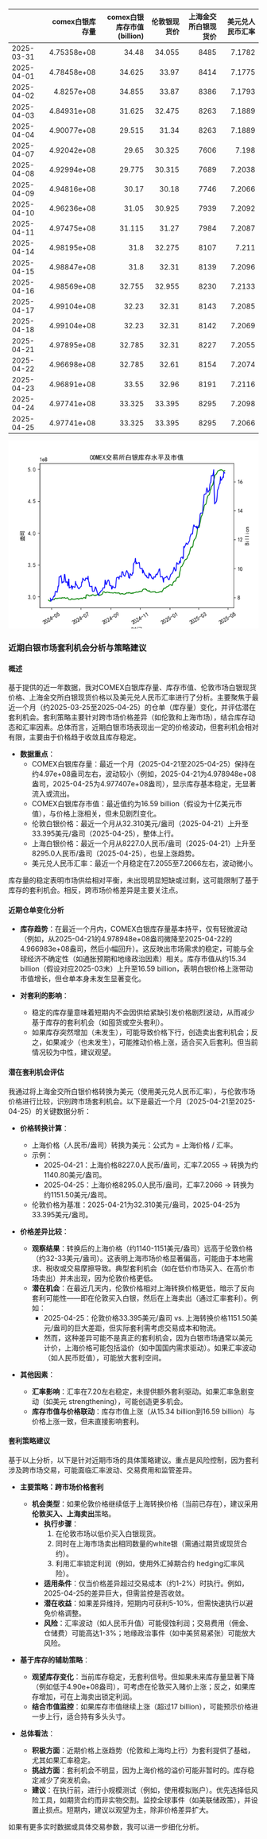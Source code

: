 |            |   comex白银库存量 |   comex白银库存市值(billion) |   伦敦银现货价 |   上海金交所白银现货价 |   美元兑人民币汇率 |
|:-----------|------------------:|-----------------------------:|---------------:|-----------------------:|-------------------:|
| 2025-03-31 |       4.75358e+08 |                       34.48  |         34.055 |                   8485 |             7.1782 |
| 2025-04-01 |       4.78458e+08 |                       34.625 |         33.97  |                   8414 |             7.1775 |
| 2025-04-02 |       4.8257e+08  |                       34.855 |         33.87  |                   8386 |             7.1793 |
| 2025-04-03 |       4.84931e+08 |                       31.625 |         32.475 |                   8263 |             7.1889 |
| 2025-04-04 |       4.90077e+08 |                       29.515 |         31.34  |                   8263 |             7.1889 |
| 2025-04-07 |       4.92042e+08 |                       29.65  |         30.325 |                   7606 |             7.198  |
| 2025-04-08 |       4.92994e+08 |                       29.775 |         30.315 |                   7689 |             7.2038 |
| 2025-04-09 |       4.94816e+08 |                       30.17  |         30.18  |                   7746 |             7.2066 |
| 2025-04-10 |       4.96236e+08 |                       31.05  |         30.925 |                   7939 |             7.2092 |
| 2025-04-11 |       4.97475e+08 |                       31.115 |         31.27  |                   7984 |             7.2087 |
| 2025-04-14 |       4.98195e+08 |                       31.8   |         32.275 |                   8107 |             7.211  |
| 2025-04-15 |       4.98847e+08 |                       31.8   |         32.31  |                   8139 |             7.2096 |
| 2025-04-16 |       4.98569e+08 |                       32.755 |         32.955 |                   8230 |             7.2133 |
| 2025-04-17 |       4.99104e+08 |                       32.23  |         32.31  |                   8143 |             7.2085 |
| 2025-04-18 |       4.99104e+08 |                       32.23  |         32.31  |                   8142 |             7.2069 |
| 2025-04-21 |       4.97895e+08 |                       32.785 |         32.31  |                   8227 |             7.2055 |
| 2025-04-22 |       4.96698e+08 |                       32.785 |         32.61  |                   8154 |             7.2074 |
| 2025-04-23 |       4.96891e+08 |                       33.55  |         32.96  |                   8191 |             7.2116 |
| 2025-04-24 |       4.97741e+08 |                       33.325 |         33.395 |                   8295 |             7.2098 |
| 2025-04-25 |       4.97741e+08 |                       33.325 |         33.395 |                   8295 |             7.2066 |

![图](silver.png)

### 近期白银市场套利机会分析与策略建议

#### 概述
基于提供的近一年数据，我对COMEX白银库存量、库存市值、伦敦市场白银现货价格、上海金交所白银现货价格以及美元兑人民币汇率进行了分析。主要聚焦于最近一个月（约2025-03-25至2025-04-25）的仓单（库存量）变化，并评估潜在套利机会。套利策略主要针对跨市场价格差异（如伦敦和上海市场），结合库存动态和汇率因素。总体而言，近期白银市场表现出一定的价格波动，但套利机会相对有限，主要由于价格趋于收敛且库存稳定。

- **数据重点**：
  - COMEX白银库存量：最近一个月（2025-04-21至2025-04-25）保持在约4.97e+08盎司左右，波动较小（例如，2025-04-21为4.978948e+08盎司，2025-04-25为4.977407e+08盎司），显示库存基本稳定，无显著流入或流出。
  - COMEX白银库存市值：最近值约为16.59 billion（假设为十亿美元市值），与价格上涨相关，但未见剧烈变化。
  - 伦敦白银价格：最近一个月从32.310美元/盎司（2025-04-21）上升至33.395美元/盎司（2025-04-25），整体上行。
  - 上海白银价格：最近一个月从8227.0人民币/盎司（2025-04-21）上升至8295.0人民币/盎司（2025-04-25），也呈上涨趋势。
  - 美元兑人民币汇率：最近一个月稳定在7.2055至7.2066左右，波动微小。

库存量的稳定表明市场供给相对平衡，未出现明显短缺或过剩，这可能限制了基于库存的套利机会。相反，跨市场价格差异是主要关注点。

#### 近期仓单变化分析
- **库存趋势**：在最近一个月内，COMEX白银库存量基本持平，仅有轻微波动（例如，从2025-04-21的4.978948e+08盎司微降至2025-04-22的4.966983e+08盎司，然后小幅回升）。这反映出市场需求的稳定，可能与全球经济不确定性（如通胀预期和地缘政治因素）相关。库存市值从约15.34 billion（假设对应2025-03末）上升至16.59 billion，表明白银价格上涨带动市值增长，但仓单本身未发生显著变化。
  
- **对套利的影响**：
  - 稳定的库存量意味着短期内不会因供给紧缺引发价格剧烈波动，从而减少基于库存的套利机会（如囤货或空头套利）。
  - 如果库存突然增加（未发生），可能导致价格下行，创造卖出套利机会；反之，如果减少（也未发生），可能推动价格上涨，适合买入后套利。但当前情况较为中性，建议观望。

#### 潜在套利机会评估
我通过将上海金交所白银价格转换为美元（使用美元兑人民币汇率），与伦敦市场价格进行比较，识别跨市场套利机会。以下是最近一个月（2025-04-21至2025-04-25）的关键数据分析：

- **价格转换计算**：
  - 上海价格（人民币/盎司）转换为美元：公式为 = 上海价格 / 汇率。
  - 示例：
    - 2025-04-21：上海价格8227.0人民币/盎司，汇率7.2055 → 转换为约1140.80美元/盎司。
    - 2025-04-25：上海价格8295.0人民币/盎司，汇率7.2066 → 转换为约1151.50美元/盎司。
  - 伦敦价格为基准：2025-04-21为32.310美元/盎司，2025-04-25为33.395美元/盎司。

- **价格差异比较**：
  - **观察结果**：转换后的上海价格（约1140-1151美元/盎司）远高于伦敦价格（约32-33美元/盎司）。这表明上海市场价格显著偏高，可能由于本地需求、税收或交易摩擦导致。典型套利机会（如在低价市场买入、在高价市场卖出）并未出现，因为伦敦价格更低。
  - **潜在机会**：在最近几天内，伦敦价格相对上海转换价格更低，暗示了反向套利可能性——即在伦敦买入白银，然后在上海卖出（通过汇率套利）。例如：
    - 2025-04-25：伦敦价格33.395美元/盎司 vs. 上海转换价格1151.50美元/盎司的巨大差距，但实际套利需考虑交易成本和物流。
    - 然而，这种差异可能不是真正的套利机会，因为白银市场通常以美元计价，上海价格可能包括溢价（如中国国内需求驱动）。如果汇率波动（如人民币贬值），可能放大套利空间。

- **其他因素**：
  - **汇率影响**：汇率在7.20左右稳定，未提供额外套利驱动。如果汇率急剧变动（如美元 strengthening），可能创造更多机会。
  - **库存市值与价格联动**：库存市值上涨（从15.34 billion到16.59 billion）与价格上涨一致，但未直接影响套利。

#### 套利策略建议
基于以上分析，以下是针对近期市场的具体策略建议。重点是风险控制，因为套利涉及跨市场交易，可能面临汇率波动、交易费用和监管差异。

- **主要策略：跨市场价格套利**
  - **机会类型**：如果伦敦价格继续低于上海转换价格（当前已存在），建议采用**伦敦买入、上海卖出**策略。
    - **执行步骤**：
      1. 在伦敦市场以低价买入白银现货。
      2. 同时在上海市场卖出相同数量的white银（需通过期货或现货合约）。
      3. 利用汇率锁定利润（例如，使用外汇掉期合约 hedging汇率风险）。
    - **适用条件**：仅当价格差异超过交易成本（约1-2%）时执行。例如，2025-04-25的差异巨大，但需监控是否收敛。
    - **潜在收益**：如果差异维持，短期内可获利5-10%，但需快速执行以避免价格调整。
    - **风险**：汇率波动（如人民币升值）可能侵蚀利润；交易费用（佣金、仓储费）可能高达1-3%；地缘政治事件（如中美贸易紧张）可能放大风险。

- **基于库存的辅助策略**：
  - **观望库存变化**：当前库存稳定，无套利信号。但如果未来库存量显著下降（例如低于4.90e+08盎司），可考虑在伦敦买入赌价上涨；反之，如果库存增加，可在上海卖出锁定利润。
  - **结合市值监控**：如果库存市值继续上涨（超过17 billion），可能预示价格进一步上行，适合持有多头头寸。

- **总体看法**：
  - **积极方面**：近期价格上涨趋势（伦敦和上海均上行）为套利提供了基础，尤其如果汇率稳定。
  - **挑战方面**：套利机会不明显，因为上海价格的溢价可能非暂时的。库存稳定减少了突发机会。
  - **建议**：在执行前，进行小规模测试（例如，使用模拟账户）。优先选择低风险工具，如期货合约而非实物交割。监控全球事件（如美联储政策），并设置止损点。短期内，建议以观望为主，除非价格差异扩大。

如果有更多实时数据或具体交易参数，我可以进一步细化分析。